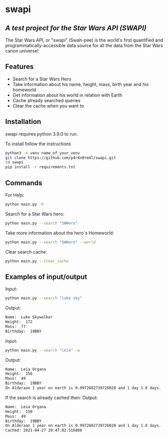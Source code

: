 # swapi
## _A test project for the Star Wars API (SWAPI)_

The Star Wars API, or "swapi" (Swah-pee) is the world's first quantified and programmatically-accessible data source for all the data from the Star Wars canon universe!

## Features

- Search for a Star Wars Hero
- Take information about his name, height, mass, birth year and his homeworld
- Get information about his world in relation with Earth
- Cache already searched queries
- Clear the cache when you want to

## Installation

swapi requires python 3.9.0 to run.

To install follow the instructions

```sh
python3 -m venv name_of_your_venv
git clone https://github.com/p4r4n0rm4l/swapi.git
cd swapi
pip install -r requirements.txt
```

## Commands

For Help:
```sh
python main.py -h
```

Search for a Star Wars hero:
```sh
python main.py --search "SWHero"
```

Take more information about the hero`s Homeworld:
```sh
python main.py --search "SWHero" --world
```

Clear search cache:
```sh
python main.py --clear_cache
```

## Examples of input/output
Input:
```sh
python main.py --search "luke sky"
```
Output:
```sh
Name:  Luke Skywalker
Height:  172
Mass:  77
Birthday:  19BBY
```

Input:
```sh
python main.py --search "leia" -w
```
Output:
```sh
Name:  Leia Organa
Height:  150
Mass:  49
Birthday:  19BBY
On Alderaan 1 year on earth is 0.9972602739726028 and 1 day 1.0 days.
```

If the search is already cached then:
Output:
```sh
Name:  Leia Organa
Height:  150
Mass:  49
Birthday:  19BBY
On Alderaan 1 year on earth is 0.9972602739726028 and 1 day 1.0 days.
Cached: 2021-04-27 20:47:02.516888
```